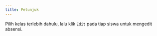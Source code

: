 ```yaml
---
title: Petunjuk
---
```


Pilih kelas terlebih dahulu, lalu klik <code class="bg-primary rounded-md px-2">Edit</code> pada tiap siswa untuk mengedit absensi.
